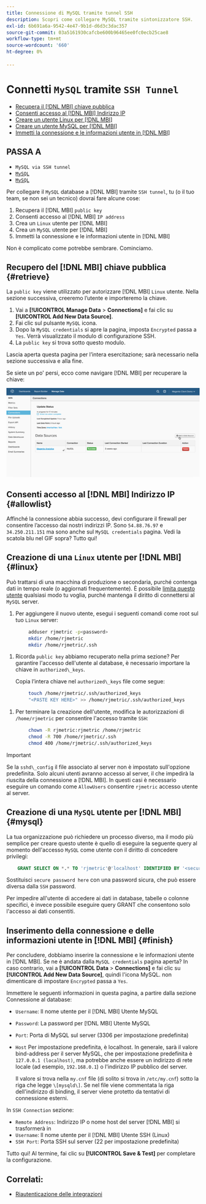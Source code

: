 ```yaml
---
title: Connessione di MySQL tramite tunnel SSH
description: Scopri come collegare MySQL tramite sintonizzatore SSH.
exl-id: 6b691a6a-9542-4e47-9b1d-d6d3c3dac357
source-git-commit: 03a5161930cafcbe600b96465ee0fc0ecb25cae8
workflow-type: tm+mt
source-wordcount: '660'
ht-degree: 0%

---
```


# Connetti `MySQL` tramite `SSH Tunnel`

* [Recupera il [!DNL MBI] chiave pubblica](#retrieve)
* [Consenti accesso al [!DNL MBI] Indirizzo IP](#allowlist)
* [Creare un utente Linux per [!DNL MBI]](#linux)
* [Creare un utente MySQL per [!DNL MBI]](#mysql)
* [Immetti la connessione e le informazioni utente in [!DNL MBI]](#finish)

## PASSA A

* `MySQL via SSH tunnel`
* [`MySQL`](../integrations/mysql-via-a-direct-connection.md)
* [`MySQL`](../integrations/mysql-via-cpanel.md)

Per collegare il `MySQL` database a [!DNL MBI] tramite `SSH tunnel`, tu (o il tuo team, se non sei un tecnico) dovrai fare alcune cose:

1. Recupera il [!DNL MBI] `public key`
1. Consenti accesso al [!DNL MBI] `IP address`
1. Crea un `Linux` utente per [!DNL MBI]
1. Crea un `MySQL` utente per [!DNL MBI]
1. Immetti la connessione e le informazioni utente in [!DNL MBI]

Non è complicato come potrebbe sembrare. Cominciamo.

## Recupero del [!DNL MBI] chiave pubblica {#retrieve}

La `public key` viene utilizzato per autorizzare [!DNL MBI] `Linux` utente. Nella sezione successiva, creeremo l’utente e importeremo la chiave.

1. Vai a **[!UICONTROL Manage Data** > **Connections]** e fai clic su **[!UICONTROL Add New Data Source]**.
1. Fai clic sul pulsante `MySQL` icona.
1. Dopo la `MySQL credentials` si apre la pagina, imposta `Encrypted` passa a `Yes`. Verrà visualizzato il modulo di configurazione SSH.
1. La `public key` si trova sotto questo modulo.

Lascia aperta questa pagina per l’intera esercitazione; sarà necessario nella sezione successiva e alla fine.

Se siete un po&#39; persi, ecco come navigare [!DNL MBI] per recuperare la chiave:

![](../../../assets/MySQL_SSH.gif)<!--{: width="770"}-->

## Consenti accesso al [!DNL MBI] Indirizzo IP {#allowlist}

Affinché la connessione abbia successo, devi configurare il firewall per consentire l’accesso dai nostri indirizzi IP. Sono `54.88.76.97` e `34.250.211.151` ma sono anche sul `MySQL credentials` pagina. Vedi la scatola blu nel GIF sopra? Tutto qui!

## Creazione di una `Linux` utente per [!DNL MBI] {#linux}

Può trattarsi di una macchina di produzione o secondaria, purché contenga dati in tempo reale (o aggiornati frequentemente). È possibile [limita questo utente](../../../administrator/account-management/restrict-db-access.md) qualsiasi modo tu voglia, purché mantenga il diritto di connettersi al `MySQL` server.

1. Per aggiungere il nuovo utente, esegui i seguenti comandi come root sul tuo `Linux` server:

```bash
        adduser rjmetric -p<password>
        mkdir /home/rjmetric
        mkdir /home/rjmetric/.ssh
```

1. Ricorda `public key` abbiamo recuperato nella prima sezione? Per garantire l&#39;accesso dell&#39;utente al database, è necessario importare la chiave in `authorized\_keys`.

   Copia l’intera chiave nel `authorized\_keys` file come segue:

```bash
        touch /home/rjmetric/.ssh/authorized_keys
        "<PASTE KEY HERE>" >> /home/rjmetric/.ssh/authorized_keys
```

1. Per terminare la creazione dell&#39;utente, modifica le autorizzazioni di `/home/rjmetric` per consentire l&#39;accesso tramite `SSH`:

```bash
        chown -R rjmetric:rjmetric /home/rjmetric
        chmod -R 700 /home/rjmetric/.ssh
        chmod 400 /home/rjmetric/.ssh/authorized_keys
```

>[!IMPORTANT]
>
>Se la `sshd\_config` il file associato al server non è impostato sull&#39;opzione predefinita. Solo alcuni utenti avranno accesso al server, il che impedirà la riuscita della connessione a [!DNL MBI]. In questi casi è necessario eseguire un comando come `AllowUsers` consentire `rjmetric` accesso utente al server.

## Creazione di una `MySQL` utente per [!DNL MBI] {#mysql}

La tua organizzazione può richiedere un processo diverso, ma il modo più semplice per creare questo utente è quello di eseguire la seguente query al momento dell&#39;accesso `MySQL` come utente con il diritto di concedere privilegi:

```sql
    GRANT SELECT ON *.* TO 'rjmetric'@'localhost' IDENTIFIED BY '<secure password here>';
```

Sostituisci `secure password here` con una password sicura, che può essere diversa dalla `SSH` password.

Per impedire all&#39;utente di accedere ai dati in database, tabelle o colonne specifici, è invece possibile eseguire query GRANT che consentono solo l&#39;accesso ai dati consentiti.

## Inserimento della connessione e delle informazioni utente in [!DNL MBI] {#finish}

Per concludere, dobbiamo inserire la connessione e le informazioni utente in [!DNL MBI]. Se ne è andata dalla `MySQL credentials` pagina aperta? In caso contrario, vai a **[!UICONTROL Data** > **Connections]** e fai clic su **[!UICONTROL Add New Data Source]**, quindi l&#39;icona MySQL. non dimenticare di impostare `Encrypted` passa a `Yes`.

Immettere le seguenti informazioni in questa pagina, a partire dalla sezione Connessione al database:

* `Username`: Il nome utente per il [!DNL MBI] Utente MySQL
* `Password`: La password per [!DNL MBI] Utente MySQL
* `Port`: Porta di MySQL sul server (3306 per impostazione predefinita)
* `Host` Per impostazione predefinita, è localhost. In generale, sarà il valore bind-address per il server MySQL, che per impostazione predefinita è `127.0.0.1 (localhost)`, ma potrebbe anche essere un indirizzo di rete locale (ad esempio, `192.168.0.1`) o l&#39;indirizzo IP pubblico del server.

   Il valore si trova nella `my.cnf` file (di solito si trova in `/etc/my.cnf`) sotto la riga che legge `\[mysqld\]`. Se nel file viene commentata la riga dell&#39;indirizzo di binding, il server viene protetto da tentativi di connessione esterni.

In `SSH Connection` sezione:

* `Remote Address`: Indirizzo IP o nome host del server [!DNL MBI] si trasformerà in
* `Username`: Il nome utente per il [!DNL MBI] Utente SSH (Linux)
* `SSH Port`: Porta SSH sul server (22 per impostazione predefinita)

Tutto qui! Al termine, fai clic su **[!UICONTROL Save & Test]** per completare la configurazione.

## Correlati:

* [Riautenticazione delle integrazioni](https://support.magento.com/hc/en-us/articles/360016733151)

